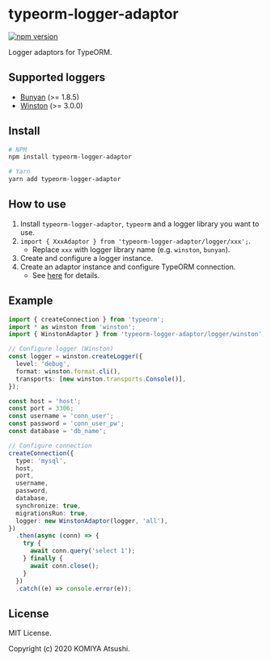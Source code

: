 typeorm-logger-adaptor
======================

[![npm version](https://badge.fury.io/js/typeorm-logger-adaptor.svg)](https://badge.fury.io/js/typeorm-logger-adaptor)

Logger adaptors for TypeORM.

Supported loggers
-----------------

* [Bunyan](https://github.com/trentm/node-bunyan) (>= 1.8.5)
* [Winston](https://github.com/winstonjs/winston) (>= 3.0.0)

Install
-------

```bash
# NPM
npm install typeorm-logger-adaptor

# Yarn
yarn add typeorm-logger-adaptor
```

How to use
----------

1. Install `typeorm-logger-adaptor`, `typeorm` and a logger library you want to use.
2. `import { XxxAdaptor } from 'typeorm-logger-adaptor/logger/xxx';`.
    * Replace `xxx` with logger library name (e.g. `winston`, `bunyan`).
3. Create and configure a logger instance. 
4. Create an adaptor instance and configure TypeORM connection.
    * See [here](https://typeorm.io/#/logging/using-custom-logger) for details.

Example
-------

```typescript
import { createConnection } from 'typeorm';
import * as winston from 'winston';
import { WinstonAdaptor } from 'typeorm-logger-adaptor/logger/winston';

// Configure logger (Winston)
const logger = winston.createLogger({
  level: 'debug',
  format: winston.format.cli(),
  transports: [new winston.transports.Console()],
});

const host = 'host';
const port = 3306;
const username = 'conn_user';
const password = 'conn_user_pw';
const database = 'db_name';

// Configure connection
createConnection({
  type: 'mysql',
  host,
  port,
  username,
  password,
  database,
  synchronize: true,
  migrationsRun: true,
  logger: new WinstonAdaptor(logger, 'all'),
})
  .then(async (conn) => {
    try {
      await conn.query('select 1');
    } finally {
      await conn.close();
    }
  })
  .catch((e) => console.error(e));
```

License
-------

MIT License.

Copyright (c) 2020 KOMIYA Atsushi.
